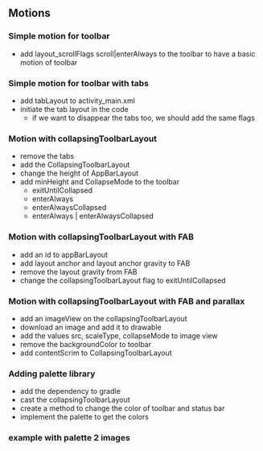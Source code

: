 ## Motions
### Simple motion for toolbar
 - add layout_scrollFlags scroll|enterAlways to the toolbar to have a basic motion of toolbar

### Simple motion for toolbar with tabs
 - add tabLayout to activity_main.xml
 - initiate the tab layout in the code
    - if we want to disappear the tabs too, we should add the same flags

### Motion with collapsingToolbarLayout
 - remove the tabs
 - add the CollapsingToolbarLayout 
 - change the height of AppBarLayout
 - add minHeight and CollapseMode to the toolbar
    - exitUntilCollapsed
    - enterAlways
    - enterAlwaysCollapsed
    - enterAlways | enterAlwaysCollapsed

### Motion with collapsingToolbarLayout with FAB
 - add an id to appBarLayout
 - add layout anchor and layout anchor gravity to FAB
 - remove the layout gravity from FAB 
 - change the collapsingToolbarLayout flag to exitUntilCollapsed
 
### Motion with collapsingToolbarLayout with FAB and parallax
 - add an imageView on the collapsingToolbarLayout
 - download an image and add it to drawable
 - add the values src, scaleType, collapseMode to image view
 - remove the backgroundColor to toolbar 
 - add contentScrim to CollapsingToolbarLayout
 
### Adding palette library
 - add the dependency to gradle
 - cast the collapsingToolbarLayout 
 - create a method to change the color of toolbar and status bar
 - implement the palette to get the colors
 
### example with palette 2 images 
